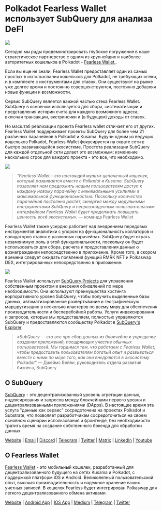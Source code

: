 # Polkadot Fearless Wallet использует SubQuery для анализа DeFI

![](https://miro.medium.com/max/1400/1*HcPJ-5hy6WZrLhkuL6P2BA.png)

Сегодня мы рады продемонстрировать глубокое погружение в наше стратегическое партнерство с одним из крупнейших и наиболее авторитетных кошельков в Polkadot - [Fearless Wallet.](https://fearlesswallet.io/).

Если вы еще не знали, Fearless Wallet предоставляет один из самых простых в использовании кошельков для Polkadot, не требующих опеки, и в комплекте с инструментами для ставок. Они существуют на рынке уже долгое время и постоянно совершенствуются, постоянно добавляя новые функции и возможности.

Сервис SubQuery является важной частью стека Fearless Wallet. SubQuery в основном используется для сбора, систематизации и представления истории счета для каждого возможного адреса, включая транзакции, экстринсики и (в будущем) доходы от ставок.

Но масштаб реализации проекта Fearless wallet отличает его от других. Fearless Wallet поддерживает проекты SubQuery для более чем 21 различных парачейнов в Polkadot и Kusama. Будучи одним из ведущих кошельков Polkadot, Fearless Wallet фокусируется на охвате сети в быстро развивающейся экосистеме. Простота реализации SubQuery для каждой отдельной сети делает это возможным: изменение нескольких строк для каждого проекта - это все, что необходимо.

![](https://miro.medium.com/max/1400/1*5D3J7-_HC2tAP05oOlV5yw.png)

> _"Fearless Wallet – это настоящий мульти-цепочечный кошелек, который развивается вместе с Polkadot и Kusama. SubQuery позволяет нам предложить нашим пользователям доступ к каждому новому парачейну с минимальными усилиями и максимальной функциональностью. Поскольку количество парачейнов постоянно растет, синергия между модульными инструментами SubQuery и непревзойденным пользовательским интерфейсом Fearless Wallet будет продолжать повышать ценность всей экосистемы»._ — команда Fearless Wallet

Fearless Wallet также усердно работает над внедрением передовых инструментов аналитики с упором на функциональность коллаторов и валидаторов ставок в различных парачейнах. SubQuery будет играть незаменимую роль в этой функциональности, поскольку он будет использоваться для сбора, расчета и предоставления данных о вознаграждении непосредственно в приложение. Кроме того, в скором времени следует ожидать появления функций RMRK NFT и Polkaswap DEX, интегрированных непосредственно в приложение.

![](https://miro.medium.com/max/1400/1*3X7m4-m0NJ3xQ44UKZB7tw.png)

Fearless Wallet использует [SubQuery Projects](https://project.subquery.network/) для управления собственным проектом и внесения обновлений по мере необходимости. Они используют преимущества хостинга корпоративного уровня SubQuery, чтобы получить выделенные базы данных, автоматизированное развертывание и географическую маршрутизацию в несколько кластеров по всему миру для обеспечения производительности и бесперебойной работы. Услуги индексирования и запросов, которые мы предоставляем, полностью управляются SubQuery и предоставляются сообществу Polkadot в [SubQuery's Explorer](https://explorer.subquery.network/).

> _«SubQuery — это все про сбор данных из блокчейна и упрощение создания приложений, поощряющих участие обычных пользователей. Мы гордимся тем, что работаем с Fearless Wallet, чтобы предоставить пользователям богатый опыт и развиваться вместе с ними по мере того, как они внедряются в экосистему Polkadot"_ — Джеймс Бейли, руководитель отдела развития бизнеса, SubQuery

## О SubQuery

[SubQuery](https://subquery.network/) - это децентрализованный уровень агрегации данных, индексирования и запросов между блокчейнами первого уровня и децентрализованными приложениями (DApps). В настоящее время эта услуга "данные как сервис" сосредоточена на проектах Polkadot и Substrate, что позволяет разработчикам сосредоточиться на своем основном сценарии использования и фронтенде, без необходимости тратить время на создание собственного бэкенда для обработки данных.

[Website](https://subquery.network/) | [Email](hello@subquery.network) | [Discord](https://discord.com/invite/78zg8aBSMG) | [Telegram](https://t.me/subquerynetwork) | [Twitter](https://twitter.com/subquerynetwork) | [Matrix](https://matrix.to/#/#subquery:matrix.org) | [LinkedIn](https://www.linkedin.com/company/subquery) | [Youtube](https://www.youtube.com/channel/UCi1a6NUUjegcLHDFLr7CqLw)

## О Fearless Wallet

[Fearless Wallet](https://fearlesswallet.io/) - это мобильный кошелек, разработанный для децентрализованного будущего на сетях Kusama и Polkadot, с поддержкой платформ iOS и Android. Великолепный пользовательский опыт, высокая производительность и надежное хранение ваших учетных записей. В кошелек Fearless будет интегрирован Polkaswap для легкого децентрализованного обмена активами.

[Website](https://fearlesswallet.io/) | [Android App](https://play.google.com/store/apps/details?id=jp.co.soramitsu.fearless) | [IOS App](https://apps.apple.com/us/app/fearless-wallet/id1537251089) | [Medium](https://medium.com/fearlesswallet/) | [Telegram](https://t.me/fearlesswallet) | [Twitter](https://twitter.com/FearlessWallet)
